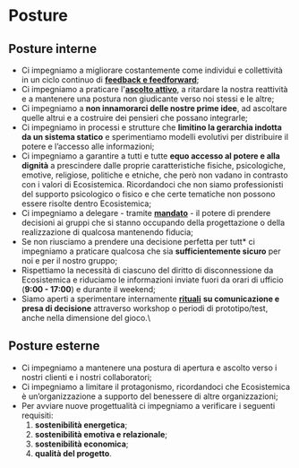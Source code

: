 # Posture

## Posture interne

* Ci impegniamo a migliorare costantemente come individui e collettività in un ciclo continuo di [**feedback e feedforward**](../glossario/feedback-e-feedforward.md);
* Ci impegniamo a praticare l'[**ascolto attivo**](../glossario/ascolto-attivo.md), a ritardare la nostra reattività e a mantenere una postura non giudicante verso noi stessi e le altre;
* Ci impegniamo a **non innamorarci delle nostre prime idee**, ad ascoltare quelle altrui e a costruire dei pensieri che possano integrarle;
* Ci impegniamo in processi e strutture che **limitino la gerarchia indotta da un sistema statico** e sperimentiamo modelli evolutivi per distribuire il potere e l’accesso alle informazioni;
* Ci impegniamo a garantire a tutti e tutte **equo accesso al potere e alla dignità** a prescindere dalle proprie caratteristiche fisiche, psicologiche, emotive, religiose, politiche e etniche, che però non vadano in contrasto con i valori di Ecosistemica. Ricordandoci che non siamo professionisti del supporto psicologico o fisico e che certe tematiche non possono essere risolte dentro Ecosistemica;
* Ci impegniamo a delegare - tramite [**mandato**](../glossario/mandato.md) - il potere di prendere decisioni ai gruppi che si stanno occupando della progettazione o della realizzazione di qualcosa mantenendo fiducia;
* Se non riusciamo a prendere una decisione perfetta per tutt\* ci impegniamo a praticare qualcosa che sia **sufficientemente sicuro** per noi e per il nostro gruppo;
* Rispettiamo la necessità di ciascuno del diritto di disconnessione da Ecosistemica e riduciamo le informazioni inviate fuori da orari di ufficio (**9:00 - 17:00**) e durante il weekend;
* Siamo aperti a sperimentare internamente [**rituali**](../glossario/ritualita.md) **su comunicazione e presa di decisione** attraverso workshop o periodi di prototipo/test, anche nella dimensione del gioco.\


## Posture esterne

* Ci impegniamo a mantenere una postura di apertura e ascolto verso i nostri clienti e i nostri collaboratori;
* Ci impegniamo a limitare il protagonismo, ricordandoci che Ecosistemica è un’organizzazione a supporto del benessere di altre organizzazioni;&#x20;
* Per avviare nuove progettualità ci impegniamo a verificare i seguenti requisiti:&#x20;
  1. **sostenibilità energetica**;
  2. **sostenibilità emotiva e relazionale**;
  3. **sostenibilità economica**;&#x20;
  4. **qualità del progetto**.
